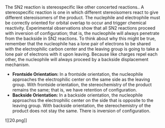 The SN2 reaction is stereospecific like other concerted reactions.. A stereospecific reaction is one in which different stereoisomers react to give different stereoisomers of the product. The nuclephile and electrophile must be correctly oriented for orbital overlap to occur and trigger chemical reactivity. Experimental observations show that all SN2 reactions proceed with inversion of configuration; that is, the nucleophile will always penetrate from the backside in SN2 reactions. To think about why this might be true, remember that the nucleophile has a lone pair of electrons to be shared with the electrophilic carbon center and the leaving group is going to take a lone pair of electrons with it upon leaving. Because like charges repel each other, the nucleophile will always proceed by a backside displacement mechanism.


- **Frontside Orientation:** In a frontside orientation, the nucleophile approaches the electrophilic center on the same side as the leaving group. With frontside orientation, the stereochemistry of the product remains the same; that is, we have retention of configuration.
- **Backside Orientation:** In a backside orientation, the nucleophile approachss the electrophilic center on the side that is opposite to the leaving group. With backside orientation, the stereochemistry of the product does not stay the same. There is inversion of configuration.

![[20.png]]